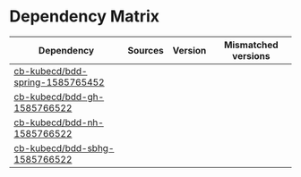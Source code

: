 # Dependency Matrix

Dependency | Sources | Version | Mismatched versions
---------- | ------- | ------- | -------------------
[cb-kubecd/bdd-spring-1585765452](https://github.com/cb-kubecd/bdd-spring-1585765452.git) |  | []() | 
[cb-kubecd/bdd-gh-1585766522](https://github.com/cb-kubecd/bdd-gh-1585766522.git) |  | []() | 
[cb-kubecd/bdd-nh-1585766522](https://github.com/cb-kubecd/bdd-nh-1585766522.git) |  | []() | 
[cb-kubecd/bdd-sbhg-1585766522](https://github.com/cb-kubecd/bdd-sbhg-1585766522.git) |  | []() | 
